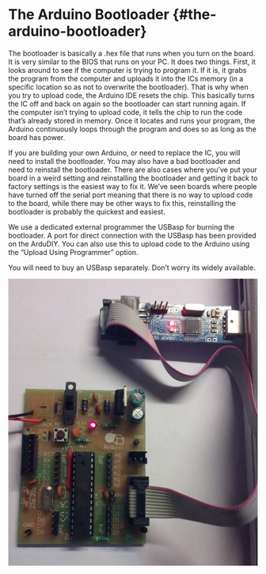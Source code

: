 # The Arduino Bootloader {#the-arduino-bootloader}

The bootloader is basically a .hex file that runs when you turn on the board. It is very similar to the BIOS that runs on your PC. It does two things. First, it looks around to see if the computer is trying to program it. If it is, it grabs the program from the computer and uploads it into the ICs memory (in a specific location so as not to overwrite the bootloader). That is why when you try to upload code, the Arduino IDE resets the chip. This basically turns the IC off and back on again so the bootloader can start running again. If the computer isn’t trying to upload code, it tells the chip to run the code that’s already stored in memory. Once it locates and runs your program, the Arduino continuously loops through the program and does so as long as the board has power.

If you are building your own Arduino, or need to replace the IC, you will need to install the bootloader. You may also have a bad bootloader and need to reinstall the bootloader. There are also cases where you’ve put your board in a weird setting and reinstalling the bootloader and getting it back to factory settings is the easiest way to fix it. We’ve seen boards where people have turned off the serial port meaning that there is no way to upload code to the board, while there may be other ways to fix this, reinstalling the bootloader is probably the quickest and easiest.

We use a dedicated external programmer the USBasp for burning the bootloader. A port for direct connection with the USBasp has been provided on the ArduDIY. You can also use this to upload code to the Arduino using the “Upload Using Programmer” option.

You will need to buy an USBasp separately. Don’t worry its widely available.

<p align="center">
  <img src="assets/picture_237.jpg" align="center">
</p>
